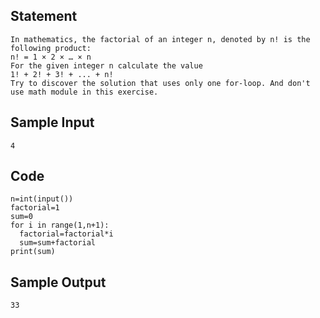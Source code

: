 ## Statement
```
In mathematics, the factorial of an integer n, denoted by n! is the following product:
n! = 1 × 2 × … × n
For the given integer n calculate the value 
1! + 2! + 3! + ... + n!
Try to discover the solution that uses only one for-loop. And don't use math module in this exercise.
```
## Sample Input
```
4
```
## Code
```
n=int(input())
factorial=1
sum=0
for i in range(1,n+1):
  factorial=factorial*i
  sum=sum+factorial
print(sum)
```
## Sample Output
```
33
```
